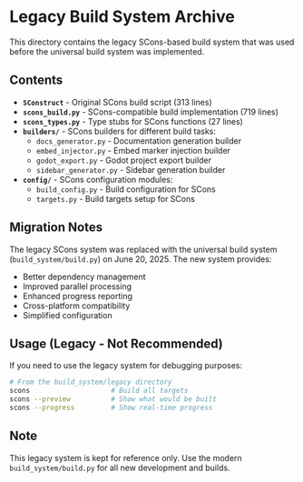 # Legacy Build System Archive

This directory contains the legacy SCons-based build system that was used before the universal build system was implemented.

## Contents

- **`SConstruct`** - Original SCons build script (313 lines)
- **`scons_build.py`** - SCons-compatible build implementation (719 lines)  
- **`scons_types.py`** - Type stubs for SCons functions (27 lines)
- **`builders/`** - SCons builders for different build tasks:
  - `docs_generator.py` - Documentation generation builder
  - `embed_injector.py` - Embed marker injection builder  
  - `godot_export.py` - Godot project export builder
  - `sidebar_generator.py` - Sidebar generation builder
- **`config/`** - SCons configuration modules:
  - `build_config.py` - Build configuration for SCons
  - `targets.py` - Build targets setup for SCons

## Migration Notes

The legacy SCons system was replaced with the universal build system (`build_system/build.py`) on June 20, 2025. The new system provides:

- Better dependency management
- Improved parallel processing
- Enhanced progress reporting
- Cross-platform compatibility
- Simplified configuration

## Usage (Legacy - Not Recommended)

If you need to use the legacy system for debugging purposes:

```bash
# From the build_system/legacy directory
scons                    # Build all targets
scons --preview          # Show what would be built
scons --progress         # Show real-time progress
```

## Note

This legacy system is kept for reference only. Use the modern `build_system/build.py` for all new development and builds.
